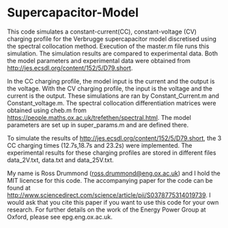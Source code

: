 # Supercapacitor-Model
This code simulates a constant-current(CC), constant-voltage (CV) charging profile for the Verbrugge supercapacitor model discretised using the spectral collocation method. Execution of the master.m file runs this simulation. The simulation results are compared to experimental data. Both the model parameters and experimental data were obtained from http://jes.ecsdl.org/content/152/5/D79.short.

In the CC charging profile, the model input is the current and the output is the voltage. With the CV charging profile, the input is the voltage and the current is the output. These simulations are ran by Constant_Current.m and Constant_voltage.m. The spectral collocation differentiation matrices were obtained using cheb.m from https://people.maths.ox.ac.uk/trefethen/spectral.html.  The model parameters are set up in super_params.m and are defined there.

To simulate the results of http://jes.ecsdl.org/content/152/5/D79.short, the 3 CC charging times (12.7s,18.7s and 23.2s) were implemented. The experimental results for these charging profiles are stored in different files data_2V.txt, data.txt and data_25V.txt. 

My name is Ross Drummond (ross.drummond@eng.ox.ac.uk) and I hold the MIT licencse for this code. The accompanying paper for the code can be found at http://www.sciencedirect.com/science/article/pii/S0378775314019739. I would ask that you cite this paper if you want to use this code for your own research. For further details on the work of the Energy Power Group at Oxford, please see epg.eng.ox.ac.uk.

